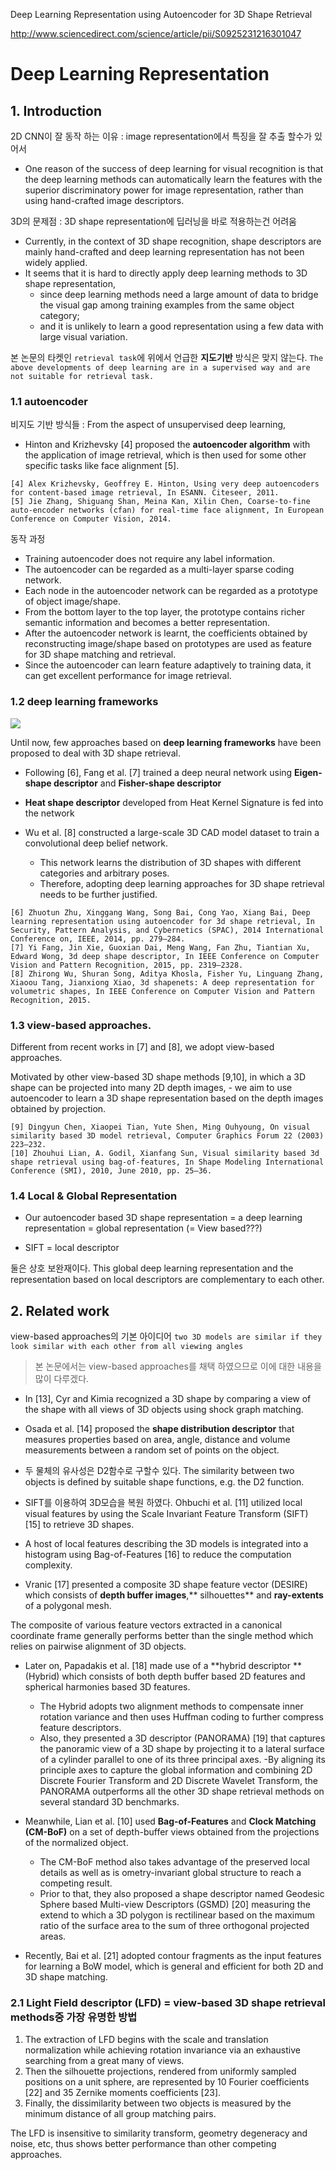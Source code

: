 Deep Learning Representation using Autoencoder for 3D Shape Retrieval


http://www.sciencedirect.com/science/article/pii/S0925231216301047



# Deep Learning Representation

## 1. Introduction

2D CNN이 잘 동작 하는 이유 : image representation에서 특징을 잘 추출 할수가 있어서 

- One reason of the success of deep learning for visual recognition is that the deep learning methods can automatically learn the features with the superior discriminatory power for image representation, rather than using hand-crafted image descriptors.

3D의 문제점 : 3D shape representation에 딥러닝을 바로 적용하는건 어려움 

- Currently, in the context of 3D shape recognition, shape descriptors are mainly hand-crafted and deep learning representation has not been widely applied. 
- It seems that it is hard to directly apply deep learning methods to 3D shape representation, 
    - since deep learning methods need a large amount of data to bridge the visual gap among training examples from the same object category; 
    - and it is unlikely to learn a good representation using a few data with large visual variation.
    
본 논문의 타켓인 `retrieval task`에 위에서 언급한 **지도기반** 방식은 맞지 않는다. `The above developments of deep learning are in a supervised way and are not suitable for retrieval task.`



### 1.1 autoencoder

비지도 기반 방식들 : From the aspect of unsupervised deep learning, 
- Hinton and Krizhevsky [4] proposed the **autoencoder algorithm** with the application of image retrieval, which is then used for some other specific tasks like face alignment [5]. 

```
[4] Alex Krizhevsky, Geoffrey E. Hinton, Using very deep autoencoders for content-based image retrieval, In ESANN. Citeseer, 2011.
[5] Jie Zhang, Shiguang Shan, Meina Kan, Xilin Chen, Coarse-to-fine auto-encoder networks (cfan) for real-time face alignment, In European Conference on Computer Vision, 2014.
```

동작 과정 
- Training autoencoder does not require any label information. 
- The autoencoder can be regarded as a multi-layer sparse coding network. 
- Each node in the autoencoder network can be regarded as a prototype of object image/shape. 
- From the bottom layer to the top layer, the prototype contains richer semantic information and becomes a better representation. 
- After the autoencoder network is learnt, the coefficients obtained by reconstructing image/shape based on prototypes are used as feature for 3D shape matching and retrieval. 
- Since the autoencoder can learn feature adaptively to training data, it can get excellent performance for image retrieval.

### 1.2 deep learning frameworks

![](https://i.imgur.com/IKVZxtG.png)

Until now, few approaches based on **deep learning frameworks** have been proposed to deal with 3D shape retrieval.

- Following [6], Fang et al. [7] trained a deep neural network using **Eigen-shape descriptor** and **Fisher-shape descriptor** 

- **Heat shape descriptor** developed from Heat Kernel Signature is fed into the network

- Wu et al. [8] constructed a large-scale 3D CAD model dataset to train a convolutional deep belief network. 
    - This network learns the distribution of 3D shapes with different categories and arbitrary poses. 
    - Therefore, adopting deep learning approaches for 3D shape retrieval needs to be further justified.

```
[6] Zhuotun Zhu, Xinggang Wang, Song Bai, Cong Yao, Xiang Bai, Deep learning representation using autoencoder for 3d shape retrieval, In Security, Pattern Analysis, and Cybernetics (SPAC), 2014 International Conference on, IEEE, 2014, pp. 279–284.
[7] Yi Fang, Jin Xie, Guoxian Dai, Meng Wang, Fan Zhu, Tiantian Xu, Edward Wong, 3d deep shape descriptor, In IEEE Conference on Computer Vision and Pattern Recognition, 2015, pp. 2319–2328.
[8] Zhirong Wu, Shuran Song, Aditya Khosla, Fisher Yu, Linguang Zhang, Xiaoou Tang, Jianxiong Xiao, 3d shapenets: A deep representation for volumetric shapes, In IEEE Conference on Computer Vision and Pattern Recognition, 2015.

```    
        
                
### 1.3 view-based approaches. 

Different from recent works in [7] and [8], we adopt view-based approaches.

Motivated by other view-based 3D shape methods [9,10], in which a 3D shape can be projected into many 2D depth images, 
    - we aim to use autoencoder to learn a 3D shape representation based on the depth images obtained by projection.

```
[9] Dingyun Chen, Xiaopei Tian, Yute Shen, Ming Ouhyoung, On visual similarity based 3D model retrieval, Computer Graphics Forum 22 (2003) 223–232.
[10] Zhouhui Lian, A. Godil, Xianfang Sun, Visual similarity based 3d shape retrieval using bag-of-features, In Shape Modeling International Conference (SMI), 2010, June 2010, pp. 25–36.
```


### 1.4 Local & Global Representation 

- Our autoencoder based 3D shape representation  = a deep learning representation = global representation (= View based???)



- SIFT = local descriptor



둘은 상호 보완재이다. This global deep learning representation and the representation based on local descriptors are complementary to each other.

## 2. Related work

view-based approaches의 기본 아이디어 `two 3D models are similar if they look similar with each other from all viewing angles`

> 본 논문에서는 view-based approaches를 채택 하였으므로 이에 대한 내용을 많이 다루겠다. 

- In [13], Cyr and Kimia recognized a 3D shape by comparing a view of the shape with all views of 3D objects using shock graph matching. 

- Osada et al. [14] proposed the **shape distribution descriptor** that measures properties based on area, angle, distance and volume measurements between a random set of points on the object. 

- 두 물체의 유사성은 D2함수로 구할수 있다. The similarity between two objects is defined by suitable shape functions, e.g. the D2 function. 

- SIFT를 이용하여 3D모습을 복원 하였다. Ohbuchi et al. [11] utilized local visual features by using the Scale Invariant Feature Transform (SIFT) [15] to retrieve 3D shapes. 

- A host of local features describing the 3D models is integrated into a histogram using Bag-of-Features [16] to reduce the computation complexity. 

- Vranic [17] presented a composite 3D shape feature vector (DESIRE) which consists of **depth buffer images**,** silhouettes** and **ray-extents** of a polygonal mesh. 

The composite of various feature vectors extracted in a canonical coordinate frame generally performs better than the single method which relies on pairwise alignment of 3D objects. 

- Later on, Papadakis et al. [18] made use of a **hybrid descriptor **(Hybrid) which consists of both depth buffer based 2D features and spherical harmonies based 3D features. 
    - The Hybrid adopts two alignment methods to compensate inner rotation variance and then uses Huffman coding to further compress feature descriptors. 
    - Also, they presented a 3D descriptor (PANORAMA) [19] that captures the panoramic view of a 3D shape by projecting it to a lateral surface of a cylinder parallel to one of its three principal axes. 
    -By aligning its principle axes to capture the global information and combining 2D Discrete Fourier Transform and 2D Discrete Wavelet Transform, the PANORAMA outperforms all the other 3D shape retrieval methods on several standard 3D benchmarks. 

- Meanwhile, Lian et al. [10] used **Bag-of-Features** and **Clock Matching (CM-BoF)** on a set of depth-buffer views obtained from the projections of the normalized object. 
    - The CM-BoF method also takes advantage of the preserved local details as well as is ometry-invariant global structure to reach a competing result. 
    - Prior to that, they also proposed a shape descriptor named Geodesic Sphere based Multi-view Descriptors (GSMD) [20] measuring the extend to which a 3D polygon is rectilinear based on the maximum ratio of the surface area to the sum of three orthogonal projected areas. 

- Recently, Bai et al. [21] adopted contour fragments as the input features for learning a BoW model, which is general and efficient for both 2D and 3D shape matching.

### 2.1 Light Field descriptor (LFD) = view-based 3D shape retrieval methods중 가장 유명한 방법 

1. The extraction of LFD begins with the scale and translation normalization while achieving rotation invariance via an exhaustive searching from a great many of views. 
2. Then the silhouette projections, rendered from uniformly sampled positions on a unit sphere, are represented by 10 Fourier coefficients [22] and 35 Zernike moments coefficients [23]. 
3. Finally, the dissimilarity between two objects is measured by the minimum distance of all group matching pairs. 

The LFD is insensitive to similarity transform, geometry degeneracy and noise, etc, thus shows better performance than other competing approaches.